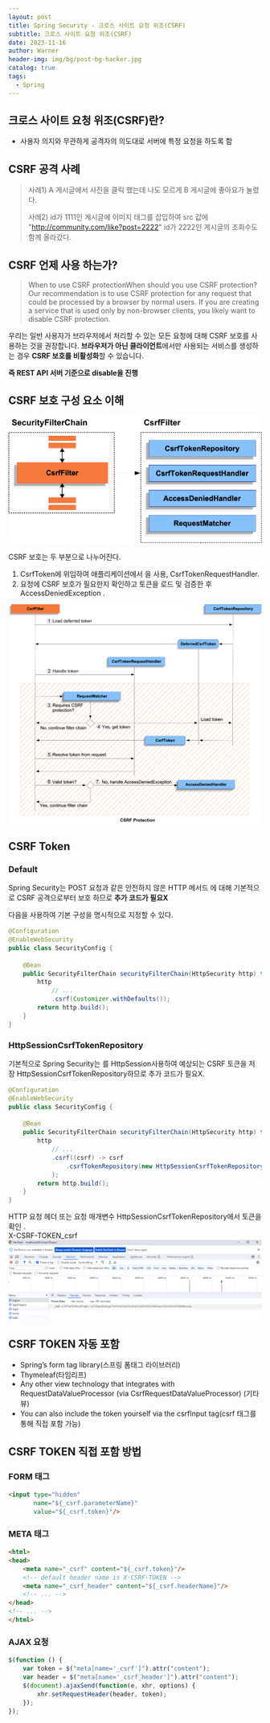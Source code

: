 ```yaml
---
layout: post
title: Spring Security - 크로스 사이트 요청 위조(CSRF)
subtitle: 크로스 사이트 요청 위조(CSRF)
date: 2023-11-16
author: Warner
header-img: img/bg/post-bg-hacker.jpg
catalog: true
tags:
  - Spring
---
```


## 크로스 사이트 요청 위조(CSRF)란?

- 사용자 의지와 무관하게 공격자의 의도대로 서버에 특정 요청을 하도록 함

## CSRF 공격 사례

> 사례1) A 게시글에서 사진을 클릭 했는데 나도 모르게 B 게시글에 좋아요가 눌렸다.
>
> 사례2) id가 1111인 게시글에 이미지 태그를 삽입하여 src 값에 "http://community.com/like?post=2222" id가 2222인 게시글의 조회수도 함께 올라갔다.

## CSRF 언제 사용 하는가?

> When to use CSRF protectionWhen should you use CSRF protection? Our recommendation is to use CSRF protection for any
> request that could be processed by a browser by normal users. If you are creating a service that is used only by
> non-browser clients, you likely want to disable CSRF protection.

우리는 일반 사용자가 브라우저에서 처리할 수 있는 모든 요청에 대해 CSRF 보호를 사용하는 것을 권장합니다. **브라우저가 아닌 클라이언트**에서만 사용되는 서비스를 생성하는 경우 **CSRF 보호를 비활성화**할
수 있습니다.

**즉 REST API 서버 기준으로 disable을 진행**

## CSRF 보호 구성 요소 이해

![csrf1.png]( /img/post/2023-11-16/csrf1.png)

CSRF 보호는 두 부분으로 나누어진다.

1. CsrfToken에 위임하여 애플리케이션에서 을 사용, CsrfTokenRequestHandler.
2. 요청에 CSRF 보호가 필요한지 확인하고 토큰을 로드 및 검증한 후AccessDeniedException .

![csrf-processing.png]( /img/post/2023-11-16/csrf-processing.png)

## CSRF Token

### Default
Spring Security는 POST 요청과 같은 안전하지 않은 HTTP 메서드 에 대해 기본적으로 CSRF 공격으로부터 보호 하므로 **추가 코드가 필요X** 

다음을 사용하여 기본 구성을 명시적으로 지정할 수 있다.

~~~java
@Configuration
@EnableWebSecurity
public class SecurityConfig {

	@Bean
	public SecurityFilterChain securityFilterChain(HttpSecurity http) throws Exception {
		http
			// ...
			.csrf(Customizer.withDefaults());
		return http.build();
	}
}
~~~

### HttpSessionCsrfTokenRepository

기본적으로 Spring Security는 를 HttpSession사용하여 예상되는 CSRF 토큰을 저장 HttpSessionCsrfTokenRepository하므로 추가 코드가 필요X.

~~~java
@Configuration
@EnableWebSecurity
public class SecurityConfig {

	@Bean
	public SecurityFilterChain securityFilterChain(HttpSecurity http) throws Exception {
		http
			// ...
			.csrf((csrf) -> csrf
				.csrfTokenRepository(new HttpSessionCsrfTokenRepository())
			);
		return http.build();
	}
}
~~~


HTTP 요청 헤더 또는 요청 매개변수 HttpSessionCsrfTokenRepository에서 토큰을 확인 . \
X-CSRF-TOKEN_csrf
![csrf-token.png]( /img/post/2023-11-16/csrf-token.png)

## CSRF TOKEN 자동 포함 
- Spring’s form tag library(스프링 폼태그 라이브러리)
- Thymeleaf(타임리프)
- Any other view technology that integrates with RequestDataValueProcessor (via CsrfRequestDataValueProcessor) (기타 뷰)
- You can also include the token yourself via the csrfInput tag(csrf 태그를 통해 직접 포함 가능)


## CSRF TOKEN 직접 포함 방법

### FORM 태그
~~~html
<input type="hidden"
       name="${_csrf.parameterName}"
       value="${_csrf.token}"/>
~~~

### META 태그
~~~html
<html>
<head>
	<meta name="_csrf" content="${_csrf.token}"/>
	<!-- default header name is X-CSRF-TOKEN -->
	<meta name="_csrf_header" content="${_csrf.headerName}"/>
	<!-- ... -->
</head>
<!-- ... -->
</html>
~~~

### AJAX 요청 
~~~javascript
$(function () {
	var token = $("meta[name='_csrf']").attr("content");
	var header = $("meta[name='_csrf_header']").attr("content");
	$(document).ajaxSend(function(e, xhr, options) {
		xhr.setRequestHeader(header, token);
	});
});
~~~